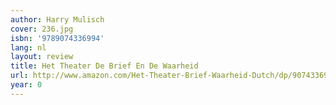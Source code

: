 ```yaml
---
author: Harry Mulisch
cover: 236.jpg
isbn: '9789074336994'
lang: nl
layout: review
title: Het Theater De Brief En De Waarheid
url: http://www.amazon.com/Het-Theater-Brief-Waarheid-Dutch/dp/907433699X?SubscriptionId=0VMG0VFGBMRWVRA58R02&tag=ldvd-20&linkCode=xm2&camp=2025&creative=165953&creativeASIN=907433699X
year: 0
---
```



